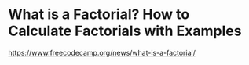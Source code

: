 # What is a Factorial? How to Calculate Factorials with Examples

<https://www.freecodecamp.org/news/what-is-a-factorial/>

